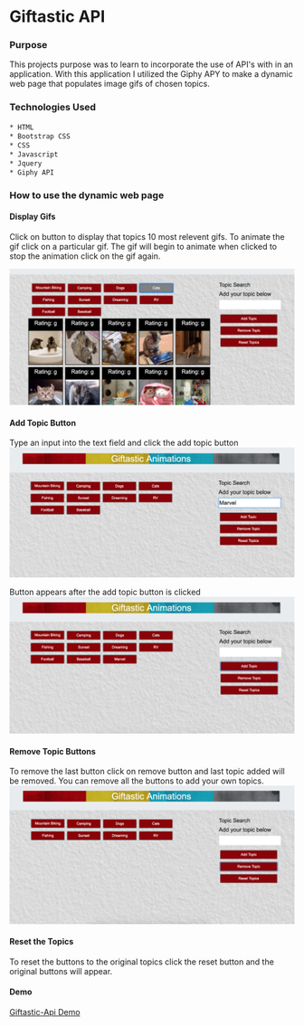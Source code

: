 # Giftastic API

### Purpose

This projects purpose was to learn to incorporate the use of API's with in an application. With this application I utilized the Giphy APY to make a dynamic web page that populates image gifs of chosen topics. 

### Technologies Used

    * HTML
    * Bootstrap CSS
    * CSS
    * Javascript
    * Jquery
    * Giphy API

### How to use the dynamic web page

#### Display Gifs

Click on button to display that topics 10 most relevent gifs. To animate the gif click on a particular gif. The gif will begin to animate when clicked to stop the animation click on the gif again.

![Display Gifs](assets/screenshots/displayGifs.png)

#### Add Topic Button

Type an input into the text field and click the add topic button
![Add Topic](assets/screenshots/addTopic.png)

Button appears after the add topic button is clicked
![Add Topic Button](assets/screenshots/addTopicBtn.png)

#### Remove Topic Buttons

To remove the last button click on remove button and last topic added will be removed. You can remove all the buttons to add your own topics.
![Remove Topic](assets/screenshots/removeTopic.png)

#### Reset the Topics

To reset the buttons to the original topics click the reset button and the original buttons will appear.

#### Demo

[Giftastic-Api Demo](https://jterry149.github.io/Giftastic-Api/)

